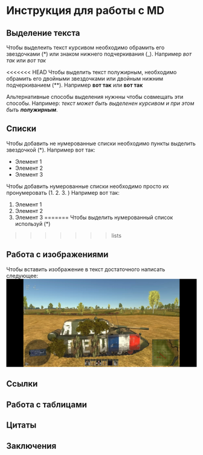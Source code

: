 # Инструкция для работы с MD

## Выделение текста

Чтобы выделеить текст курсивом необходимо обрамить его звездочками (*) или знаком нижнего подчеркивания (_). Например *вот так* или _вот так_

<<<<<<< HEAD
Чтобы выделить текст полужирным, необходимо обрамить его двойными звездочками или двойным нижним подчеркиванием (**). Например **вот так** или __вот так__

Альтернативные способы выделения нужнны чтобы совмещать эти способы. Например: _текст может быть выделенен курсивом и при этом быть **полужирным**_.

## Списки
Чтобы добавить не нумерованные списки необходимо пункты выделить звездочкой (*). Например вот так:
* Элемент 1
* Элемент 2
* Элемент 3

Чтобы добавить нумерованные списки необходимо просто их пронумеровать (1. 2. 3. )
Например вот так:
1. Элемент 1
2. Элемент 2
3. Элемент 3
=======
Чтобы выделить нумерованный список используй (*)
>>>>>>> lists

## Работа с изображениями

Чтобы вставить изображение в текст достаточного написать следующее:
![Привет, это я!](tundra.jpg)

## Ссылки


## Работа с таблицами

## Цитаты

## Заключения